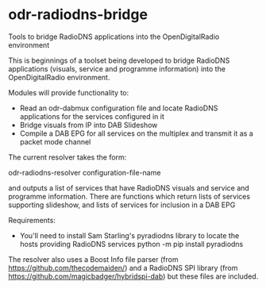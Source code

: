 # odr-radiodns-bridge
Tools to bridge RadioDNS applications into the OpenDigitalRadio environment

This is beginnings of a toolset being developed to bridge RadioDNS applications (visuals, service and programme information)
into the OpenDigitalRadio environment.

Modules will provide functionality to:
* Read an odr-dabmux configuration file and locate RadioDNS applications for the services configured in it
* Bridge visuals from IP into DAB Slideshow
* Compile a DAB EPG for all services on the multiplex and transmit it as a packet mode channel

The current resolver takes the form:

  odr-radiodns-resolver configuration-file-name
  
and outputs a list of services that have RadioDNS visuals and service and programme information.
There are functions which return lists of services supporting slideshow, and lists of services for inclusion in a DAB EPG

Requirements:
- You'll need to install Sam Starling's pyradiodns library to locate the hosts providing RadioDNS services
python -m pip install pyradiodns

The resolver also uses a Boost Info file parser (from https://github.com/thecodemaiden/) and a RadioDNS SPI library
(from https://github.com/magicbadger/hybridspi-dab) but these files are included.

